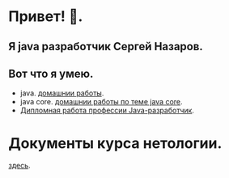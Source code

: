 # Привет! 👋.
## Я java разработчик Сергей Назаров.
## Вот что я умею.
- java. [домашнии работы](https://github.com/Rik137/Rik137/blob/main/HOMEWORKS.md).
- java core. [домашнии работы по теме java core](https://github.com/Rik137/Rik137/commit/2a170047686b1faa086f20078e20f54e4e2cfb79).
- [Дипломная работа профессии Java-разработчик](). 
#
# Документы курса нетологии.
[здесь](https://drive.google.com/file/d/1yRL0kPC1RSE0u7WEQuZkq6HLo9iopgBa/view?usp=share_link).


